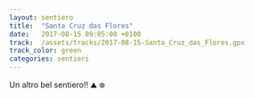 ```yaml
---
layout: sentiero
title:  "Santa Cruz das Flores"
date:   2017-08-15 09:05:00 +0100
track:  /assets/tracks/2017-08-15-Santa_Cruz_das_Flores.gpx
track_color: green
categories: sentieri
---
```


Un altro bel sentiero!! :mountain: :snowflake: